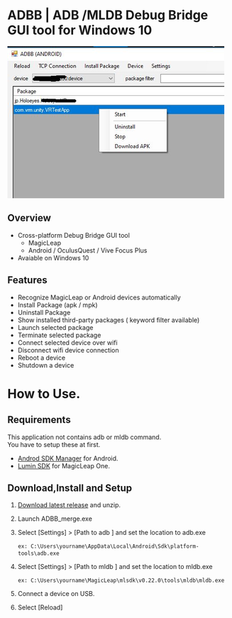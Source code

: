 # ADBB | ADB /MLDB Debug Bridge GUI tool for Windows 10

<img src="ADBB.jpg" alt="ADDB"/>

## Overview
* Cross-platform Debug Bridge GUI tool
   - MagicLeap
   - Android / OculusQuest / Vive Focus Plus
* Avaiable on Windows 10  

## Features
   - Recognize MagicLeap or Android devices automatically
   - Install Package (apk / mpk)
   - Uninstall Package
   - Show installed third-party packages ( keyword filter available)
   - Launch selected package 
   - Terminate selected package
   - Connect selected device over wifi
   - Disconnect wifi device connection
   - Reboot a device
   - Shutdown a device
  
# How to Use.
## Requirements
This application not contains adb or mldb command.  
 You have to setup these at first.
- [Androd SDK Manager](https://developer.android.com/studio/command-line/adb.html) for Android.
- [Lumin SDK](https://creator.magicleap.com/learn/guides/develop-setup) for MagicLeap One.

## Download,Install and Setup

  1. [Download latest release](https://github.com/the6th/ADBB/releases) and unzip.
  2. Launch ADBB_merge.exe
  3. Select [Settings] > [Path to adb ] and set the location to adb.exe  
        ```
        ex: C:\Users\yourname\AppData\Local\Android\Sdk\platform-tools\adb.exe 
        ```
  4. Select [Settings] > [Path to mldb ] and set the location to mldb.exe
        ```
        ex: C:\Users\yourname\MagicLeap\mlsdk\v0.22.0\tools\mldb\mldb.exe
        ```
  
  5. Connect a device on USB.
  6. Select [Reload]


